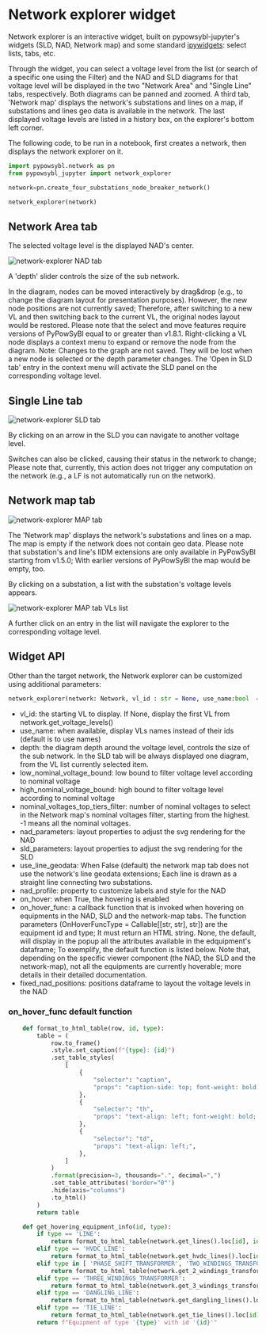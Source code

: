 # Network explorer widget

Network explorer is an interactive widget, built on pypowsybl-jupyter's widgets (SLD, NAD, Network map) and some standard [ipywidgets](https://ipywidgets.readthedocs.io/en/stable/index.html): select lists, tabs, etc.

Through the widget, you can select a voltage level from the list (or search of a specific one using the Filter) and the NAD and SLD diagrams for that voltage level will be displayed in the two "Network Area" and "Single Line" tabs, respectively. Both diagrams can be panned and zoomed. A third tab, 'Network map' displays the network's substations and lines on a map, if substations and lines geo data is available in the network. The last displayed voltage levels are listed in a history box, on the explorer's bottom left corner.

The following code, to be run in a notebook, first creates a network, then displays the network explorer on it.

```python
import pypowsybl.network as pn
from pypowsybl_jupyter import network_explorer

network=pn.create_four_substations_node_breaker_network()

network_explorer(network)
```

##  Network Area tab

The selected voltage level is the displayed NAD's center. 

![network-explorer NAD tab](/_static/img/network_explorer_1.png)

A 'depth' slider controls the size of the sub network.

In the diagram, nodes can be moved interactively by drag&drop (e.g., to change the diagram layout for presentation purposes). However, the new node positions are not currently saved; Therefore, after switching to a new VL and then switching back to the current VL, the original nodes layout would be restored. 
Please note that the select and move features require versions of PyPowSyBl equal to or greater than v1.8.1.
Right-clicking a VL node displays a context menu to expand or remove the node from the diagram. Note: Changes to the graph are not saved. They will be lost when a new node is selected or the depth parameter changes. The 'Open in SLD tab' entry in the context menu will activate the SLD panel on the corresponding voltage level.

## Single Line tab

![network-explorer SLD tab](/_static/img/network_explorer_2.png)

By clicking on an arrow in the SLD you can navigate to another voltage level. 

Switches can also be clicked, causing their status in the network to change; Please note that, currently, this action does not trigger any computation on the network  (e.g., a LF is not   automatically run on the network).

## Network map tab

![network-explorer MAP tab](/_static/img/network_explorer_3.png)

The 'Network map' displays the network's substations and lines on a map. The map is empty if the network does not contain geo data.
Please note that substation's and line's IIDM extensions are only available in PyPowSyBl starting from v1.5.0; With earlier versions of PyPowSyBl the map would be empty, too.

By clicking on a substation, a list with the substation's voltage levels appears. 

![network-explorer MAP tab VLs list](/_static/img/network_explorer_4.png)

A further click on an entry in the list will navigate the explorer to the corresponding voltage level.


## Widget API

Other than the target network, the Network explorer can be customized using additional parameters:

```python
network_explorer(network: Network, vl_id : str = None, use_name:bool  = True, depth: int = 1, high_nominal_voltage_bound: float = -1, low_nominal_voltage_bound: float = -1, nad_parameters: NadParameters = None, sld_parameters: SldParameters = None, use_line_geodata:bool = False, nad_profile: NadProfile = None, on_hover:bool = True, on_hover_func: OnHoverFuncType = None)
```

- vl_id: the starting VL to display. If None, display the first VL from network.get_voltage_levels()
- use_name: when available, display VLs names instead of their ids (default is to use names)
- depth: the diagram depth around the voltage level, controls the size of the sub network. In the SLD tab will be always displayed one diagram, from the VL list currently selected item.
- low_nominal_voltage_bound: low bound to filter voltage level according to nominal voltage
- high_nominal_voltage_bound: high bound to filter voltage level according to nominal voltage
- nominal_voltages_top_tiers_filter: number of nominal voltages to select in the Network map's nominal voltages filter, starting from the highest. -1 means all the nominal voltages.
- nad_parameters: layout properties to adjust the svg rendering for the NAD
- sld_parameters: layout properties to adjust the svg rendering for the SLD
- use_line_geodata: When False (default) the network map tab does not use the network's line geodata extensions; Each line is drawn as a straight line connecting two substations.
- nad_profile: property to customize labels and style for the NAD
- on_hover: when True, the hovering is enabled
- on_hover_func: a callback function that is invoked when hovering on equipments in the NAD, SLD and the network-map tabs. The function parameters (OnHoverFuncType = Callable[[str, str], str]) are the equipment id and type; It must return an HTML string. None, the default, will display in the popup all the attributes available in the edquipment's dataframe; To exemplify, the default function is listed below. Note that, depending on the specific viewer component (the NAD, the SLD and the network-map), not all the equipments are currently hoverable; more details in their detailed documentation.
- fixed_nad_positions: positions dataframe to layout the voltage levels in the NAD

### on_hover_func default function
```python
    def format_to_html_table(row, id, type):
        table = (
            row.to_frame()
            .style.set_caption(f"{type}: {id}")
            .set_table_styles(
                [
                    {
                        "selector": "caption",
                        "props": "caption-side: top; font-weight: bold; background-color: #f8f8f8; border-bottom: 1px solid #ddd; width: fit-content; white-space: nowrap;",
                    },
                    {
                        "selector": "th",
                        "props": "text-align: left; font-weight: bold; background-color: #f8f8f8;",
                    },
                    {
                        "selector": "td",
                        "props": "text-align: left;",
                    },
                ]
            )
            .format(precision=3, thousands=".", decimal=",")
            .set_table_attributes('border="0"')
            .hide(axis="columns")
            .to_html()
        )
        return table

    def get_hovering_equipment_info(id, type):
        if type == 'LINE':
            return format_to_html_table(network.get_lines().loc[id], id, type)
        elif type == 'HVDC_LINE':
            return format_to_html_table(network.get_hvdc_lines().loc[id], id, type)
        elif type in [ 'PHASE_SHIFT_TRANSFORMER', 'TWO_WINDINGS_TRANSFORMER']:
            return format_to_html_table(network.get_2_windings_transformers().loc[id], id, type)
        elif type == 'THREE_WINDINGS_TRANSFORMER':
            return format_to_html_table(network.get_3_windings_transformers().loc[id], id, type)
        elif type == 'DANGLING_LINE': 
            return format_to_html_table(network.get_dangling_lines().loc[id], id, type)
        elif type == 'TIE_LINE':
            return format_to_html_table(network.get_tie_lines().loc[id], id, type)
        return f"Equipment of type '{type}' with id '{id}'"

```